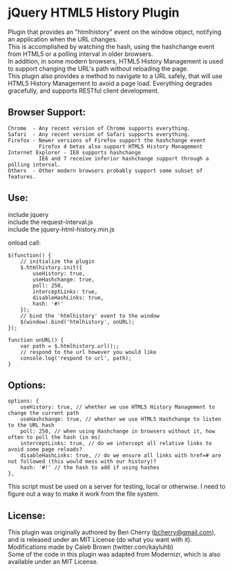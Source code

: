 jQuery HTML5 History Plugin
===========================

Plugin that provides an "htmlhistory" event on the window object, notifying an application when the URL changes.  
This is accomplished by watching the hash, using the hashchange event from HTML5 or a polling interval in older browsers.  
In addition, in some modern browsers, HTML5 History Management is used to support changing the URL's path without reloading the page.  
This plugin also provides a method to navigate to a URL safely, that will use HTML5 History Management to avoid a page load.
Everything degrades gracefully, and supports RESTful client development.

Browser Support:
----------------

    Chrome  - Any recent version of Chrome supports everything.
    Safari  - Any recent version of Safari supports everything.
    Firefox - Newer versions of Firefox support the hashchange event
              Firefox 4 betas also support HTML5 History Management
    Internet Explorer - IE8 supports hashchange
              IE6 and 7 receive inferior hashchange support through a polling interval.
    Others  - Other modern browsers probably support some subset of features.


Use:
----

include jquery  
include the request-interval.js  
include the jquery-html-history.min.js  

onload call:

    $(function() {
        // initialize the plugin
        $.htmlhistory.init({
            useHistory: true,
            useHashchange: true,
            poll: 250,
            interceptLinks: true,
            disableHashLinks: true,
            hash: '#!'
        });
        // bind the 'htmlhistory' event to the window
        $(window).bind('htmlhistory', onURL);
    });

    function onURL() {
        var path = $.htmlhistory.url();;
        // respond to the url however you would like
        console.log('respond to url', path);
    }


Options:
--------

    options: {
        useHistory: true, // whether we use HTML5 History Management to change the current path
        useHashchange: true, // whether we use HTML5 Hashchange to listen to the URL hash
        poll: 250, // when using Hashchange in browsers without it, how often to poll the hash (in ms)
        interceptLinks: true, // do we intercept all relative links to avoid some page reloads?
        disableHashLinks: true, // do we ensure all links with href=# are not followed (this would mess with our history)?
        hash: '#!' // the hash to add if using hashes
    },


This script must be used on a server for testing, local or otherwise.  I need to figure out a way to make it work from the file system.

License:
--------

This plugin was originally authored by Ben Cherry (bcherry@gmail.com), and is released under an MIT License (do what you want with it).  
Modifications made by Caleb Brown (twitter.com/kayluhb)  
Some of the code in this plugin was adapted from Modernizr, which is also available under an MIT License.
